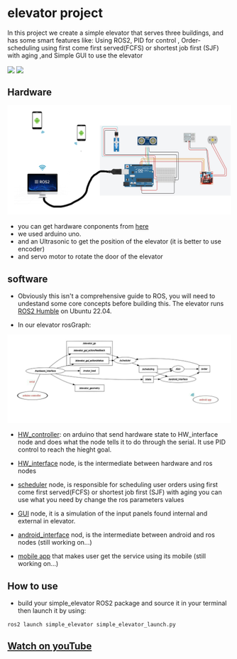 # elevator project
In this project we create a simple elevator that serves three buildings, and has some smart features like: Using ROS2, PID for control , Order-scheduling using first come first served(FCFS) or shortest job first (SJF) with aging ,and Simple GUI to use the elevator

<img src="media/simple_elevator.gif" align="center" height="300">      <img src="media/door.gif" align="center" height="300">

## Hardware

<img src="media/circuit_complete.png" width="800"/>

* you can get hardware conponents from [here](media/components.csv)
* we used arduino uno.
* and an Ultrasonic to get the position of the elevator (it is better to use encoder)
* and servo motor to rotate the door of the elevator

## software

* Obviously this isn't a comprehensive guide to ROS, you will need to undestand some core concepts before building this. The elevator runs [ROS2 Humble](https://docs.ros.org/en/humble/index.html) on Ubuntu 22.04.

* In our elevator rosGraph:

<img src="media/rosgraph.jpg" width="800"/>

* [HW_controller](arduino/HW_controller/HW_controller.ino): on arduino that send hardware state to HW_interface node and does what the node tells it to do through the serial. It use PID control to reach the hieght goal.

* [HW_interface](ROS2_pkg/simple_elevator/src/HW_interface.py) node, is the intermediate between hardware and ros nodes

* [scheduler](ROS2_pkg/simple_elevator/src/scheduler.py) node, is responsible for scheduling user orders using first come first served(FCFS) or shortest job first (SJF) with aging
you can use what you need by change the ros parameters values

* [GUI](ROS2_pkg/simple_elevator/src/GUI.py) node, it is a simulation of the input panels found internal and external in elevator.

* [android_interface](ROS2_pkg/simple_elevator/android_interface.py) nod, is the intermediate between android and ros nodes (still working on...)

* [mobile app](android) that makes user get the service using its mobile (still working on...)


## How to use

* build your simple_elevator ROS2 package and source it in your terminal then launch it by using:
```
ros2 launch simple_elevator simple_elevator_launch.py
```

## [Watch on youTube](https://youtu.be/9bC5t68XpNU)

